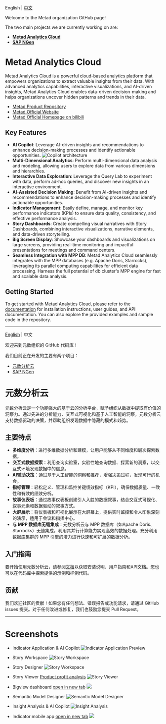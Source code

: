English | [中文](#元数分析云)

Welcome to the Metad organization GitHub page!

The two main projects we are currently working on are:

* [**Metad Analytics Cloud**](#metad-analytics-cloud)
* [**SAP NGen**](https://github.com/meta-d/sap-fiori-templates/wiki/.Intro)

# Metad Analytics Cloud

Metad Analytics Cloud is a powerful cloud-based analytics platform that empowers organizations to extract valuable insights from their data. With advanced analytics capabilities, interactive visualizations, and AI-driven insights, Metad Analytics Cloud enables data-driven decision-making and helps organizations uncover hidden patterns and trends in their data.

- [Metad Product Repository](https://github.com/meta-d/ocap)
- [Metad Official Website](https://mtda.cloud/en/)
- [Metad Official Homepage on bilibili](https://space.bilibili.com/3493144465246852)

## Key Features

- **AI Copilot**: Leverage AI-driven insights and recommendations to enhance decision-making processes and identify actionable opportunities.
  ![Copilot architecture](./img/v2.3/copilot-architecture.png)
- **Multi-Dimensional Analytics**: Perform multi-dimensional data analysis and modeling, allowing users to explore data from various dimensions and hierarchies.
- **Interactive Data Exploration**: Leverage the Query Lab to experiment with data, perform ad-hoc queries, and discover new insights in an interactive environment.
- **AI-Assisted Decision Making**: Benefit from AI-driven insights and recommendations to enhance decision-making processes and identify actionable opportunities.
- **Indicator Management**: Easily define, manage, and monitor key performance indicators (KPIs) to ensure data quality, consistency, and effective performance analysis.
- **Story Dashboards**: Create compelling visual narratives with Story Dashboards, combining interactive visualizations, narrative elements, and data-driven storytelling.
- **Big Screen Display**: Showcase your dashboards and visualizations on large screens, providing real-time monitoring and impactful presentations for meetings and command centers.
- **Seamless Integration with MPP DB**: Metad Analytics Cloud seamlessly integrates with the MPP databases (e.g. Apache Doris, Starrocks), leveraging its parallel computing capabilities for efficient data processing. Harness the full potential of db cluster's MPP engine for fast and scalable data analysis.

## Getting Started

To get started with Metad Analytics Cloud, please refer to the [documentation](https://mtda.cloud/en/docs/) for installation instructions, user guides, and API documentation. You can also explore the provided examples and sample code in the repository.

---

[English](#metad-analytics-cloud) | 中文

欢迎来到元数组织的 GitHub 代码库！

我们目前正在开发的主要有两个项目：
- [元数分析云](#元数分析云)
- [SAP NGen](https://github.com/meta-d/sap-fiori-templates/wiki/zh..Intro)

# 元数分析云

元数分析云是一个功能强大的基于云的分析平台，赋予组织从数据中提取有价值的洞察力。通过先进的分析能力、交互式可视化和基于人工智能的洞察，元数分析云支持数据驱动的决策，并帮助组织发现数据中隐藏的模式和趋势。

## 主要特点

- **多维度分析**：进行多维数据分析和建模，让用户能够从不同维度和层次探索数据。
- **交互式数据探索**：利用查询实验室，实验性地查询数据、探索新的洞察，以交互式环境发现数据中的信息。
- **AI辅助决策**：通过基于人工智能的洞察和推荐，增强决策过程，发现可行的机会。
- **指标管理**：轻松定义、管理和监控关键绩效指标（KPI），确保数据质量、一致性和有效的绩效分析。
- **故事仪表板**：通过故事仪表板创建引人入胜的数据叙事，结合交互式可视化、叙事元素和数据驱动的叙事方式。
- **大屏展示**：将仪表板和可视化展示在大屏幕上，提供实时监控和令人印象深刻的演示，适用于会议和指挥中心。
- **与 MPP 数据库无缝集成**：元数分析云与 MPP 数据库（如Apache Doris、Starrocks）无缝集成，利用其并行计算能力实现高效的数据处理。充分利用数据库集群的 MPP 引擎的潜力进行快速和可扩展的数据分析。

## 入门指南

要开始使用元数分析云，请参阅[文档](https://mtda.cloud/docs/)以获取安装说明、用户指南和API文档。您也可以在代码库中探索提供的示例和样例代码。

## 贡献

我们欢迎社区的贡献！如果您有任何想法、错误报告或功能请求，请通过 GitHub issues 提交。对于任何改进或修复，我们也鼓励您提交 Pull Request。

---

# Screenshots

* Indicator Application & AI Copilot
  ![Indicator Application Preview](./img/v2.0/indicator-app-ai-copilot.png)
* Story Workspace
  ![Story Workspace](./img/v2.0/story-workspace.png)
* Story Designer
  ![Story Workspace](./img/v2.0/story-designer-toolbar.png)

* Story Viewer [Product profit analysis](https://app.mtda.cloud/public/story/892690e5-66ab-4649-9bf5-c1a9c432c01b?pageKey=6S4oEUnVO3)
  ![Story Viewer](./img/v2.0/story-viewer.png)

* Bigview dashboard [open in new tab](https://app.mtda.cloud/public/story/9c462bea-89f6-44b8-a35e-34b21cd15a36)
  ![](./img/bigview-supermart-sales.png)

* Semantic Model Designer
  ![Semantic Model Designer](./img/v2.0/semantic-model-designer.png)

* Insight Analysis & AI Copilot
  ![Insight Analysis](./img/v2.0/ai-data-insight.png)

* Indicator mobile app [open in new tab](https://www.mtda.cloud/blog/2023/07/24/sample-adv-7-indicator-app)
  ![](./img/indicator-app-mobile.jpg)
